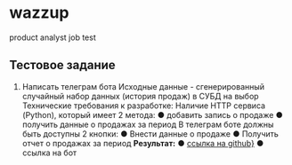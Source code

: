 # wazzup
product analyst job test
## Тестовое задание  
1. Написать телеграм бота
Исходные данные - сгенерированный случайный набор данных (история продаж) в
СУБД на выбор
Технические требования к разработке:
Наличие HTTP сервиса (Python), который имеет 2 метода:
● добавить запись о продаже
● получить данные о продажах за период
В телеграм боте должны быть доступны 2 кнопки:
● Внести данные о продаже
● Получить отчет о продажах за период
**Результат:**
● [ссылка на github}]()
● ссылка на бот
